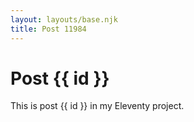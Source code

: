 ```yaml
---
layout: layouts/base.njk
title: Post 11984
---
```


# Post {{ id }}

This is post {{ id }} in my Eleventy project.
